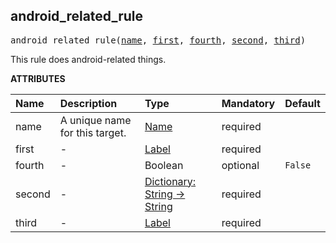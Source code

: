 <!-- Generated with Stardoc: http://skydoc.bazel.build -->



<a id="android_related_rule"></a>

## android_related_rule

<pre>
android_related_rule(<a href="#android_related_rule-name">name</a>, <a href="#android_related_rule-first">first</a>, <a href="#android_related_rule-fourth">fourth</a>, <a href="#android_related_rule-second">second</a>, <a href="#android_related_rule-third">third</a>)
</pre>

This rule does android-related things.

**ATTRIBUTES**


| Name  | Description | Type | Mandatory | Default |
| :------------- | :------------- | :------------- | :------------- | :------------- |
| <a id="android_related_rule-name"></a>name |  A unique name for this target.   | <a href="https://bazel.build/concepts/labels#target-names">Name</a> | required |  |
| <a id="android_related_rule-first"></a>first |  -   | <a href="https://bazel.build/concepts/labels">Label</a> | required |  |
| <a id="android_related_rule-fourth"></a>fourth |  -   | Boolean | optional | <code>False</code> |
| <a id="android_related_rule-second"></a>second |  -   | <a href="https://bazel.build/rules/lib/dict">Dictionary: String -> String</a> | required |  |
| <a id="android_related_rule-third"></a>third |  -   | <a href="https://bazel.build/concepts/labels">Label</a> | required |  |


